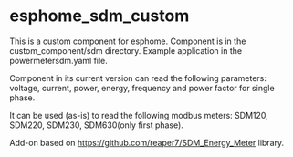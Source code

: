 # esphome_sdm_custom

This is a custom component for esphome.
Component is in the custom_component/sdm directory.
Example application in the powermetersdm.yaml file.

Component in its current version can read the following parameters:
voltage, current, power, energy, frequency and power factor for single phase.

It can be used (as-is) to read the following modbus meters:
SDM120, SDM220, SDM230, SDM630(only first phase).

Add-on based on https://github.com/reaper7/SDM_Energy_Meter library.
